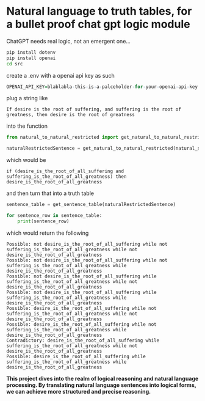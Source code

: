 # Natural language to truth tables, for a bullet proof chat gpt logic module

ChatGPT needs real logic, not an emergent one...

```bash
pip install dotenv
pip install openai
cd src
```

create a .env with a openai api key as such

```r
OPENAI_API_KEY=blablabla-this-is-a-palceholder-for-your-openai-api-key
```

plug a string like

```
If desire is the root of suffering, and suffering is the root of greatness, then desire is the root of greatness
```

into the function 

```py
from natural_to_natural_restricted import get_natural_to_natural_restricted

naturalRestrictedSentence = get_natural_to_natural_restricted(natural_sentence)
```

which would be

```t
if (desire_is_the_root_of_all_suffering and suffering_is_the_root_of_all_greatness) then desire_is_the_root_of_all_greatness
```

and then turn that into a truth table

```py
sentence_table = get_sentence_table(naturalRestrictedSentence)

for sentence_row in sentence_table:
    print(sentence_row)
```

which would return the following

```t
Possible: not desire_is_the_root_of_all_suffering while not suffering_is_the_root_of_all_greatness while not desire_is_the_root_of_all_greatness
Possible: not desire_is_the_root_of_all_suffering while not suffering_is_the_root_of_all_greatness while desire_is_the_root_of_all_greatness
Possible: not desire_is_the_root_of_all_suffering while suffering_is_the_root_of_all_greatness while not desire_is_the_root_of_all_greatness
Possible: not desire_is_the_root_of_all_suffering while suffering_is_the_root_of_all_greatness while desire_is_the_root_of_all_greatness
Possible: desire_is_the_root_of_all_suffering while not suffering_is_the_root_of_all_greatness while not desire_is_the_root_of_all_greatness
Possible: desire_is_the_root_of_all_suffering while not suffering_is_the_root_of_all_greatness while desire_is_the_root_of_all_greatness
Contradictory: desire_is_the_root_of_all_suffering while suffering_is_the_root_of_all_greatness while not desire_is_the_root_of_all_greatness
Possible: desire_is_the_root_of_all_suffering while suffering_is_the_root_of_all_greatness while desire_is_the_root_of_all_greatness
```

**This project dives into the realm of logical reasoning and natural language processing. By translating natural language sentences into logical forms, we can achieve more structured and precise reasoning.**